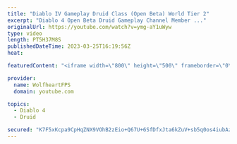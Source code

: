 ```yaml
---
title: "Diablo IV Gameplay Druid Class (Open Beta) World Tier 2"
excerpt: "Diablo 4 Open Beta Druid Gameplay Channel Member ..."
originalUrl: https://youtube.com/watch?v=ymg-aY1uWyw
type: video
length: PT5H37M8S
publishedDateTime: 2023-03-25T16:19:56Z
heat: 

featuredContent: "<iframe width=\"800\" height=\"500\" frameborder=\"0\" src=\"https://www.youtube.com/embed/ymg-aY1uWyw\" allow=\"accelerometer; autoplay; encrypted-media; gyroscope; picture-in-picture\" allowfullscreen></iframe>"

provider:
  name: WolfheartFPS
  domain: youtube.com

topics:
  - Diablo 4
  - Druid

secured: "K7F5xKcpa9CpHqZNX9VOhB2zEio+Q67U+6SfDfxJta6kZuV+sb5q0os4iubAz5dMjODJLwoPllU/rFsCA3jyhoq9uqHH420NiqJv+8IDbQTPRcuItsz7AWZw71mqrlnLrbgL9LRWVFyOEnHQ0v1g54ql4e4Wyo74DBWorD2ECp8HFqWnKZV3SqJRr78YlPL3noUNoKZ8u2PxAoV//nPy/vfitZb1/ffplUy1DGgl7+/aW+uaPt1pVBfTr4oPfXbCiD/hULEgiPPhzD6PqyxQHTmBhj+VngX5efbYeRSv1/DjWfQJVw7twu6/+lRNns6dbU0u9yabj2vnFhEVvVPsw8Bn7c9sLgJHCdOeXoAox08GP98fkuKdwnm7Qq2AK6bsS9Xm/BeURy9UCTxIIthNujmKpuLCFwvbsdcKtF+Xbmw=;fskaBFAhoBldp9aWBFRqbg=="
---
```



